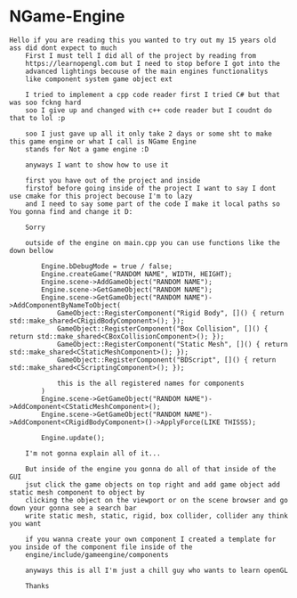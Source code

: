 # NGame-Engine

	Hello if you are reading this you wanted to try out my 15 years old ass did dont expect to much
		First I must tell I did all of the project by reading from
		https://learnopengl.com but I need to stop before I got into the 
		advanced lightings becouse of the main engines functionalitys 
		like component system game object ext

		I tried to implement a cpp code reader first I tried C# but that was soo fckng hard
		soo I give up and changed with c++ code reader but I coudnt do that to lol :p

		soo I just gave up all it only take 2 days or some sht to make this game engine or what I call is NGame Engine
		stands for Not a game engine :D

		anyways I want to show how to use it 

		first you have out of the project and inside
		firstof before going inside of the project I want to say I dont use cmake for this project becouse I'm to lazy
		and I need to say some part of the code I make it local paths so You gonna find and change it D:

		Sorry

		outside of the engine on main.cpp you can use functions like the down bellow

			Engine.bDebugMode = true / false;
			Engine.createGame("RANDOM NAME", WIDTH, HEIGHT);
			Engine.scene->AddGameObject("RANDOM NAME");
			Engine.scene->GetGameObject("RANDOM NAME");
			Engine.scene->GetGameObject("RANDOM NAME")->AddComponentByNameToObject(
				GameObject::RegisterComponent("Rigid Body", []() { return std::make_shared<CRigidBodyComponent>(); });
				GameObject::RegisterComponent("Box Collision", []() { return std::make_shared<CBoxCollisionComponent>(); });
				GameObject::RegisterComponent("Static Mesh", []() { return std::make_shared<CStaticMeshComponent>(); });
				GameObject::RegisterComponent("BDScript", []() { return std::make_shared<CScriptingComponent>(); });

				this is the all registered names for components
			)
			Engine.scene->GetGameObject("RANDOM NAME")->AddComponent<CStaticMeshComponent>();
			Engine.scene->GetGameObject("RANDOM NAME")->AddComponent<CRigidBodyComponent>()->ApplyForce(LIKE THISSS);

			Engine.update();

		I'm not gonna explain all of it...

		But inside of the engine you gonna do all of that inside of the GUI
		jsut click the game objects on top right and add game object add static mesh component to object by
		clicking the object on the viewport or on the scene browser and go down your gonna see a search bar
		write static mesh, static, rigid, box collider, collider any think you want 

		if you wanna create your own component I created a template for you inside of the component file inside of the 
		engine/include/gameengine/components

		anyways this is all I'm just a chill guy who wants to learn openGL

		Thanks